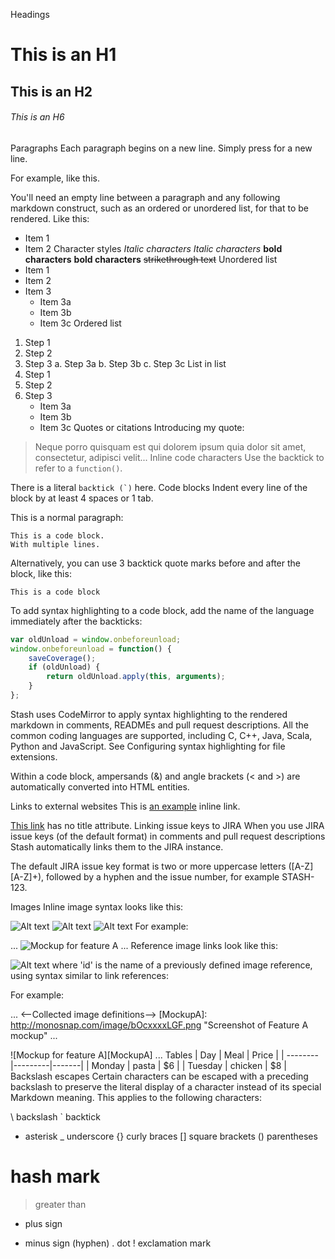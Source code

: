 Headings
# This is an H1
## This is an H2
###### This is an H6
Paragraphs
Each paragraph begins on a new line. Simply press <return> for a new line.
 
For example, 
like this.
 
You'll need an empty line between a paragraph and any following markdown construct, 
such as an ordered or unordered list, for that to be rendered. Like this:
 
* Item 1
* Item 2
Character styles
*Italic characters*
_Italic characters_
**bold characters**
__bold characters__
~~strikethrough text~~
Unordered list
* Item 1
* Item 2
* Item 3
    * Item 3a
    * Item 3b
    * Item 3c
Ordered list
1. Step 1
2. Step 2
3. Step 3
    a. Step 3a
    b. Step 3b
    c. Step 3c
List in list
1. Step 1
2. Step 2
3. Step 3
    * Item 3a
    * Item 3b
    * Item 3c
Quotes or citations
Introducing my quote:
  
> Neque porro quisquam est qui
> dolorem ipsum quia dolor sit amet,
> consectetur, adipisci velit...
Inline code characters
Use the backtick to refer to a `function()`.
  
There is a literal ``backtick (`)`` here.
Code blocks
Indent every line of the block by at least 4 spaces or 1 tab. 
 
This is a normal paragraph:
  
    This is a code block.
    With multiple lines.
 
Alternatively, you can use 3 backtick quote marks before and after the block, like this:
 
```
This is a code block
```
 
To add syntax highlighting to a code block, add the name of the language immediately
after the backticks: 
  
```javascript
var oldUnload = window.onbeforeunload;
window.onbeforeunload = function() {
    saveCoverage();
    if (oldUnload) {
        return oldUnload.apply(this, arguments);
    }
};
```
Stash uses CodeMirror to apply syntax highlighting to the rendered markdown in comments, READMEs and pull request descriptions. All the common coding languages are supported, including C, C++, Java, Scala, Python and JavaScript. See Configuring syntax highlighting for file extensions.

Within a code block, ampersands (&) and angle brackets (< and >) are automatically converted into HTML entities.

Links to external websites
This is [an example](http://www.slate.com/ "Title") inline link.
 
[This link](http://example.net/) has no title attribute.
Linking issue keys to JIRA
When you use JIRA issue keys (of the default format) in comments and pull request descriptions Stash automatically links them to the JIRA instance.

The default JIRA issue key format is two or more uppercase letters ([A-Z][A-Z]+), followed by a hyphen and the issue number, for example STASH-123.

Images
Inline image syntax looks like this:

![Alt text](/path/to/image.jpg)
![Alt text](/path/to/image.png "Optional title attribute")
![Alt text](/url/to/image.jpg)
For example:

...
![Mockup for feature A](http://monosnap.com/image/bOcxxxxLGF.png)
...
Reference image links look like this:

![Alt text][id]
where 'id' is the name of a previously defined image reference, using syntax similar to link references:

[id]: url/to/image.jpg "Optional title attribute"
For example:

...
<--Collected image definitions-->
[MockupA]: http://monosnap.com/image/bOcxxxxLGF.png "Screenshot of Feature A mockup"
...
<!--Using an image reference-->
![Mockup for feature A][MockupA]
...
Tables
| Day     | Meal    | Price |
| --------|---------|-------|
| Monday  | pasta   | $6    |
| Tuesday | chicken | $8    |
Backslash escapes
Certain characters can be escaped with a preceding backslash to preserve the literal display of a character instead of its special Markdown meaning. This applies to the following characters:

\  backslash
`  backtick
*  asterisk
_  underscore
{} curly braces
[] square brackets
() parentheses
#  hash mark
>  greater than
+  plus sign
-  minus sign (hyphen)
.  dot
!  exclamation mark

